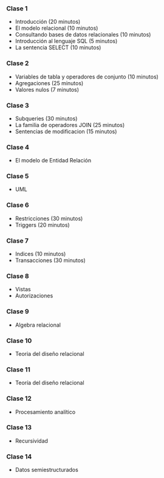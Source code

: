 ### Clase 1
- Introducción (20 minutos)
- El modelo relacional (10 minutos)
- Consultando bases de datos relacionales (10 minutos)
- Introducción al lenguaje SQL (5 minutos)
- La sentencia SELECT (10 minutos)

### Clase 2
- Variables de tabla y operadores de conjunto (10 minutos)
- Agregaciones (25 minutos)
- Valores nulos (7 minutos)

### Clase 3
- Subqueries (30 minutos)
- La familia de operadores JOIN (25 minutos)
- Sentencias de modificacion (15 minutos)

### Clase 4
- El modelo de Entidad Relación

### Clase 5
- UML

### Clase 6
- Restricciones (30 minutos)
- Triggers (20 minutos)

### Clase 7
- Indices (10 minutos)
- Transacciones (30 minutos)

### Clase 8
- Vistas
- Autorizaciones

### Clase 9
- Algebra relacional

### Clase 10
- Teoria del diseño relacional

### Clase 11
- Teoría del diseño relacional

### Clase 12
- Procesamiento analítico

### Clase 13
- Recursividad

### Clase 14
- Datos semiestructurados
